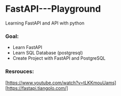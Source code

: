 # FastAPI---Playground

Learning FastAPI and API with python

 ### Goal: 
 * Learn FastAPI
 * Learn SQL Database (postgresql)
 * Create Project with FastAPI and PostgreSQL

### Resrouces:

[https://www.youtube.com/watch?v=tLKKmouUams]
[https://fastapi.tiangolo.com/]
